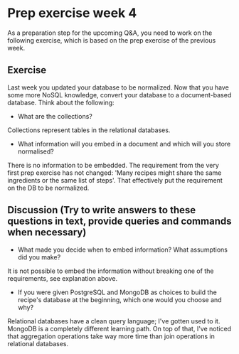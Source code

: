 # Prep exercise week 4

As a preparation step for the upcoming Q&A, you need to work on the following exercise, which is based on the prep
exercise of the previous week.

## Exercise

Last week you updated your database to be normalized. Now that you have some more NoSQL knowledge, convert your database
to a document-based database. Think about the following:

- What are the collections?

Collections represent tables in the relational databases.

- What information will you embed in a document and which will you store normalised?

There is no information to be embedded. The requirement from the very first prep exercise has not changed: 'Many recipes might share the same ingredients or the same list of steps'. That effectively put the requirement on the DB to be normalized.

## Discussion (Try to write answers to these questions in text, provide queries and commands when necessary)

- What made you decide when to embed information? What assumptions did you make?

It is not possible to embed the information without breaking one of the requirements, see explanation above.

- If you were given PostgreSQL and MongoDB as choices to build the recipe's database at the beginning, which one would you
  choose and why?

Relational databases have a clean query language; I've gotten used to it. MongoDB is a completely different learning path. On top of that, I've noticed that aggregation operations take way more time than join operations in relational databases.
